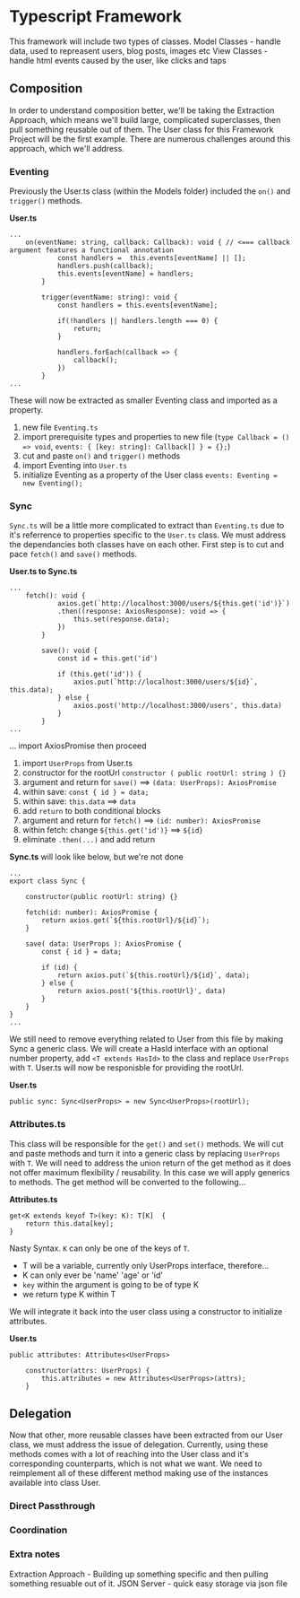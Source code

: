 # Typescript Framework
This framework will include two types of classes.
Model Classes - handle data, used to repreasent users, blog posts, images etc
View Classes - handle html events caused by the user, like clicks and taps

## Composition
In order to understand composition better, we'll be taking the Extraction Approach, which means we'll build large, complicated superclasses, then pull something reusable out of them. The User class for this Framework Project will be the first example. There are numerous challenges around this approach, which we'll address. 

### Eventing
Previously the User.ts class (within the Models folder) included the `on()` and `trigger()` methods.

**User.ts**
```
...
    on(eventName: string, callback: Callback): void { // <=== callback argument features a functional annotation
            const handlers =  this.events[eventName] || [];
            handlers.push(callback);
            this.events[eventName] = handlers;
        }

        trigger(eventName: string): void {
            const handlers = this.events[eventName];

            if(!handlers || handlers.length === 0) {
                return;
            }

            handlers.forEach(callback => {
                callback();
            })
        }
...
```
These will now be extracted as smaller Eventing class and imported as a property.
1. new file `Eventing.ts`
2. import prerequisite types and properties to new file (`type Callback = () => void`, `events: { [key: string]: Callback[] } = {};`) 
3. cut and paste `on()` and `trigger()` methods
4. import Eventing into `User.ts`
5. initialize Eventing as a property of the User class `events: Eventing = new Eventing();`

### Sync
`Sync.ts` will be a little more complicated to extract than `Eventing.ts` due to it's referrence to properties specific to the `User.ts` class. We must address the dependancies both classes have on each other. First step is to cut and pace `fetch()` and `save()` methods.

**User.ts to Sync.ts**
```
...
    fetch(): void {
            axios.get(`http://localhost:3000/users/${this.get('id')}`)
            .then((response: AxiosResponse): void => {
                this.set(response.data);
            })
        }

        save(): void {
            const id = this.get('id')

            if (this.get('id')) {
                axios.put(`http://localhost:3000/users/${id}`, this.data);
            } else {
                axios.post('http://localhost:3000/users', this.data)
            }
        }
...
```

... import AxiosPromise then proceed
1. import `UserProps` from User.ts
2. constructor for the rootUrl `constructor ( public rootUrl: string ) {}` 
3. argument and return for `save()` ==> `(data: UserProps): AxiosPromise`
4. within save: `const { id } = data;`
5. within save: `this.data` ==> `data`
6. add `return` to both conditional blocks
7. argument and return  for `fetch()` ==> `(id: number): AxiosPromise`
8. within fetch: change `${this.get('id')}` ==> `${id}`
9. eliminate `.then(...)` and add return

**Sync.ts** will look like below, but we're not done
```
... 
export class Sync {

    constructor(public rootUrl: string) {} 

    fetch(id: number): AxiosPromise {
        return axios.get(`${this.rootUrl}/${id}`);
    }

    save( data: UserProps ): AxiosPromise {
        const { id } = data;

        if (id) {
            return axios.put(`${this.rootUrl}/${id}`, data);
        } else {
            return axios.post('${this.rootUrl}', data)
        }
    }
}
...
```

We still need to remove everything related to User from this file by making Sync a generic class. We will create a HasId interface with an optional number property, add `<T extends HasId>` to the class and replace `UserProps` with `T`. User.ts will now be responisble for providing the rootUrl.

**User.ts**
```
public sync: Sync<UserProps> = new Sync<UserProps>(rootUrl);
```

### Attributes.ts 
This class will be responsible for the `get()` and `set()` methods. We will cut and paste methods and turn it into a generic class by replacing `UserProps` with `T`. We will need to address the union return of the get method as it does not offer maximum flexibility / reusability. In this case we will apply generics to methods. The get method will be converted to the following...

**Attributes.ts**
```
get<K extends keyof T>(key: K): T[K]  {
    return this.data[key];
}
```
Nasty Syntax.
`K` can only be one of the keys of `T`.
* T will be a variable, currently only UserProps interface, therefore...
* K can only ever be 'name' 'age' or 'id'
* `key` within the argument is going to be of type K
* we return type K within T

We will integrate it back into the user class using a constructor to initialize attributes.

**User.ts**
```
public attributes: Attributes<UserProps>

    constructor(attrs: UserProps) {
        this.attributes = new Attributes<UserProps>(attrs);
    }
```

## Delegation
Now that other, more reusable classes have been extracted from our User class, we must address the issue of delegation. Currently, using these methods comes with a lot of reaching into the User class and it's corresponding counterparts, which is not what we want. We need to reimplement all of these different method making use of the instances available into class User.

### Direct Passthrough


### Coordination



### Extra notes
Extraction Approach - Building up something specific and then pulling something resuable out of it. 
JSON Server - quick easy storage via json file